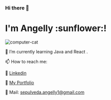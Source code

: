### Hi there 👋

<h1>I'm Angelly :sunflower:! </h1>

![computer-cat](https://github.com/Angellysg/Angellysg/assets/108312265/4e529f5e-414e-45dd-8c76-10dd22d087a3")


 🌱 I’m currently learning  Java and React .

 📫 How to reach me: 
 
:dizzy:  <a href='https://www.linkedin.com/in/angellysg/' target="_blank">Linkedin</a>

:dizzy:  <a href='https://github.com/Angellysg' target="_blank">My Portfolio</a>

:dizzy:  Mail: sepulveda.angelly1@gmail.com 





